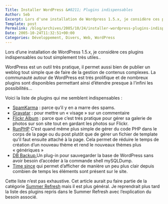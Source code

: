 ```yaml
--- 
Title: Installer WordPress &#8211; Plugins indispensables
Author: Seb
Excerpt: Lors d'une installation de Wordpress 1.5.x, je considère ces plugins indispensables ou tout simplement très utiles..
Template: post
Permalink: /blog/archives/2005/10/24/installer-wordpress-plugins-indispensables
Date: 2005-10-24T11:32:51+00:00
Categories: Développement, Divers, Web, WordPress
--- 
```


Lors d&rsquo;une installation de WordPress 1.5.x, je considère ces plugins indispensables ou tout simplement très utiles.. 

<!--more-->

WordPress est un outil très pratique, il permet aussi bien de publier un weblog tout simple que de faire de la gestion de contenus complexes. La communauté autour de WordPress est trés prolifique et de nombreux plugins sont disponibles permettant ainsi d&rsquo;étendre presque à l&rsquo;infini les possibilités&#8230;

Voici la liste de plugins qui me semblent indispensables&nbsp;:

*   [SpamKarma][1] : parce qu&rsquo;il y en a marre des spams.
*   [Gravatar][2] : pour mettre un &laquo;&nbsp;visage&nbsp;&raquo; sur un commentaire
*   [Flickr Album][3] : parce que c&rsquo;est trés pratique pour gérer sa galerie de photos sur son site tout en gardant les photos sur Flickr.
*   [RunPHP][4] C&rsquo;est quand même plus simple de gérer du code PHP dans le corps de la page ou du post plutôt que de gérer un fichier de template qu&rsquo;il faut ensuite attaché à la page. Cela permet de réduire le temps de création d&rsquo;un nouveau thème et rend le nouveaux thèmes plus &laquo;&nbsp;génériques&nbsp;&raquo; 
*   [DB Backup.][5]Un plug-in pour sauvegarder la base de WordPress sans avoir besoin d&rsquo;accéder à la commande shell mySQLDump.
*   [Time since][6] qui permet d&rsquo;afficher de manière un peu plus clair depuis combien de temps les éléments sont présent sur le site.

Cette liste n&rsquo;est pas exhaustive. Cet article aurait pu faire partie de la catégorie [Summer Refresh][7] mais il est plus général. Je reprendrait plus tard la liste des plugins repris dans le Summer Refresh avec l&rsquo;explication du besoin associé.

 [1]: http://unknowngenius.com/blog/wordpress/spam-karma/
 [2]: http://www.gravatar.com/implement.php#section_2_2
 [3]: http://www.randombyte.net/blog/projects/falbum/
 [4]: http://dev.wp-plugins.org/wiki/RunPHP
 [5]: http://www.skippy.net/blog/category/wordpress/plugins/wp-db-backup/
 [6]: http://binarybonsai.com/archives/2004/10/19/dunstans-time-since-10/
 [7]: http://v05.z720.net/blog/categories/web/design/summer-refresh/